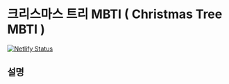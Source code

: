 # 크리스마스 트리 MBTI ( Christmas Tree MBTI ) 

[![Netlify Status](https://api.netlify.com/api/v1/badges/a7365aa8-77df-4d15-8c3f-f7e2ed7bd87c/deploy-status)](https://app.netlify.com/sites/xmas-mbti/deploys)

## 설명
